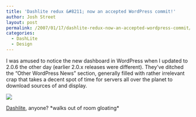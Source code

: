 ```yaml
---
title: 'Dashlite redux &#8211; now an accepted WordPress commit!'
author: Josh Street
layout: post
permalink: /2007/01/17/dashlite-redux-now-an-accepted-wordpress-commit/
categories:
  - DashLite
  - Design
---
```

I was amused to notice the new dashboard in WordPress when I updated to 2.0.6 the other day (earlier 2.0.x releases were different). They&#8217;ve ditched the &#8220;Other WordPress News&#8221; section, generally filled with rather irrelevant crap that takes a decent spot of time for servers all over the planet to download sources of and display.

![][1]

[Dashlite][2], anyone? \*walks out of room gloating\*

 [1]: /blog/wp-content/2007/01/wp-dashboard-207.png
 [2]: /blog/2005/03/19/dashlite-an-alternative-dashboard-for-wordpress-15